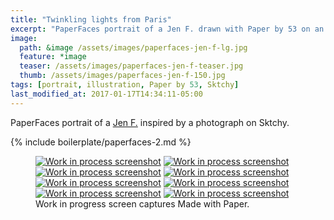 ```yaml
---
title: "Twinkling lights from Paris"
excerpt: "PaperFaces portrait of a Jen F. drawn with Paper by 53 on an iPad."
image: 
  path: &image /assets/images/paperfaces-jen-f-lg.jpg 
  feature: *image
  teaser: /assets/images/paperfaces-jen-f-teaser.jpg
  thumb: /assets/images/paperfaces-jen-f-150.jpg
tags: [portrait, illustration, Paper by 53, Sktchy]
last_modified_at: 2017-01-17T14:34:11-05:00
---
```


PaperFaces portrait of a [Jen F.](http://sktchy.com/wvVXMH) inspired by a photograph on Sktchy.

{% include boilerplate/paperfaces-2.md %}

<figure class="third">
  <a href="{{ site.url }}/assets/images/paperfaces-jen-f-process-1-lg.jpg"><img src="{{ site.url }}/assets/images/paperfaces-jen-f-process-1-600.jpg" alt="Work in process screenshot"></a>
  <a href="{{ site.url }}/assets/images/paperfaces-jen-f-process-2-lg.jpg"><img src="{{ site.url }}/assets/images/paperfaces-jen-f-process-2-600.jpg" alt="Work in process screenshot"></a>
  <a href="{{ site.url }}/assets/images/paperfaces-jen-f-process-3-lg.jpg"><img src="{{ site.url }}/assets/images/paperfaces-jen-f-process-3-600.jpg" alt="Work in process screenshot"></a>
  <a href="{{ site.url }}/assets/images/paperfaces-jen-f-process-4-lg.jpg"><img src="{{ site.url }}/assets/images/paperfaces-jen-f-process-4-600.jpg" alt="Work in process screenshot"></a>
  <a href="{{ site.url }}/assets/images/paperfaces-jen-f-process-5-lg.jpg"><img src="{{ site.url }}/assets/images/paperfaces-jen-f-process-5-600.jpg" alt="Work in process screenshot"></a>
  <a href="{{ site.url }}/assets/images/paperfaces-jen-f-process-6-lg.jpg"><img src="{{ site.url }}/assets/images/paperfaces-jen-f-process-6-600.jpg" alt="Work in process screenshot"></a>
  <a href="{{ site.url }}/assets/images/paperfaces-jen-f-process-7-lg.jpg"><img src="{{ site.url }}/assets/images/paperfaces-jen-f-process-7-600.jpg" alt="Work in process screenshot"></a>
  <a href="{{ site.url }}/assets/images/paperfaces-jen-f-process-8-lg.jpg"><img src="{{ site.url }}/assets/images/paperfaces-jen-f-process-8-600.jpg" alt="Work in process screenshot"></a>
  <figcaption>Work in progress screen captures Made with Paper.</figcaption>
</figure>
